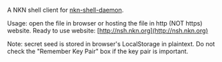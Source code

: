 A NKN shell client for
[nkn-shell-daemon](https://github.com/nknorg/nkn-shell-daemon).

Usage: open the file in browser or hosting the file in http (NOT https) website.
Ready to use website: [http://nsh.nkn.org](http://nsh.nkn.org)

Note: secret seed is stored in browser's LocalStorage in plaintext. Do not check
the "Remember Key Pair" box if the key pair is important.
